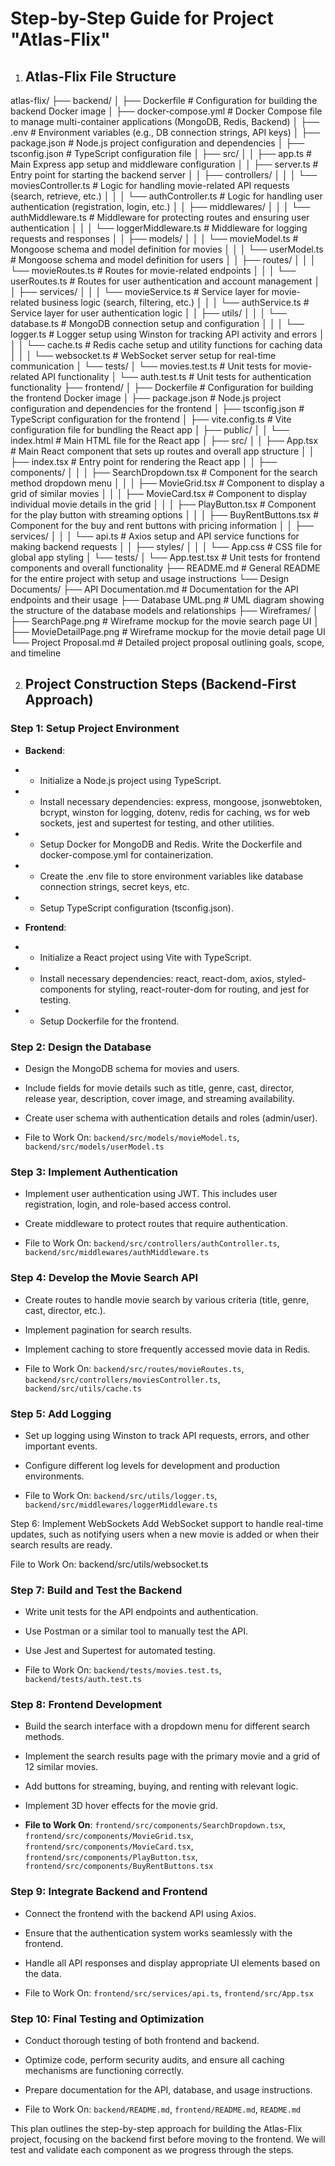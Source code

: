 # **Step-by-Step Guide for Project "Atlas-Flix"**

1. ## **Atlas-Flix File Structure**

atlas-flix/
├── backend/
│   ├── Dockerfile                   # Configuration for building the backend Docker image
│   ├── docker-compose.yml           # Docker Compose file to manage multi-container applications (MongoDB, Redis, Backend)
│   ├── .env                         # Environment variables (e.g., DB connection strings, API keys)
│   ├── package.json                 # Node.js project configuration and dependencies
│   ├── tsconfig.json                # TypeScript configuration file
│   ├── src/
│   │   ├── app.ts                   # Main Express app setup and middleware configuration
│   │   ├── server.ts                # Entry point for starting the backend server
│   │   ├── controllers/
│   │   │   └── moviesController.ts  # Logic for handling movie-related API requests (search, retrieve, etc.)
│   │   │   └── authController.ts    # Logic for handling user authentication (registration, login, etc.)
│   │   ├── middlewares/
│   │   │   └── authMiddleware.ts    # Middleware for protecting routes and ensuring user authentication
│   │   │   └── loggerMiddleware.ts  # Middleware for logging requests and responses
│   │   ├── models/
│   │   │   └── movieModel.ts        # Mongoose schema and model definition for movies
│   │   │   └── userModel.ts         # Mongoose schema and model definition for users
│   │   ├── routes/
│   │   │   └── movieRoutes.ts       # Routes for movie-related endpoints
│   │   │   └── userRoutes.ts        # Routes for user authentication and account management
│   │   ├── services/
│   │   │   └── movieService.ts      # Service layer for movie-related business logic (search, filtering, etc.)
│   │   │   └── authService.ts       # Service layer for user authentication logic
│   │   ├── utils/
│   │   │   └── database.ts          # MongoDB connection setup and configuration
│   │   │   └── logger.ts            # Logger setup using Winston for tracking API activity and errors
│   │   │   └── cache.ts             # Redis cache setup and utility functions for caching data
│   │   │   └── websocket.ts         # WebSocket server setup for real-time communication
│   └── tests/
│       └── movies.test.ts           # Unit tests for movie-related API functionality
│       └── auth.test.ts             # Unit tests for authentication functionality
├── frontend/
│   ├── Dockerfile                   # Configuration for building the frontend Docker image
│   ├── package.json                 # Node.js project configuration and dependencies for the frontend
│   ├── tsconfig.json                # TypeScript configuration for the frontend
│   ├── vite.config.ts               # Vite configuration file for bundling the React app
│   ├── public/
│   │   └── index.html               # Main HTML file for the React app
│   ├── src/
│   │   ├── App.tsx                  # Main React component that sets up routes and overall app structure
│   │   ├── index.tsx                # Entry point for rendering the React app
│   │   ├── components/
│   │   │   ├── SearchDropdown.tsx   # Component for the search method dropdown menu
│   │   │   ├── MovieGrid.tsx        # Component to display a grid of similar movies
│   │   │   ├── MovieCard.tsx        # Component to display individual movie details in the grid
│   │   │   ├── PlayButton.tsx       # Component for the play button with streaming options
│   │   │   ├── BuyRentButtons.tsx   # Component for the buy and rent buttons with pricing information
│   │   ├── services/
│   │   │   └── api.ts               # Axios setup and API service functions for making backend requests
│   │   ├── styles/
│   │   │   └── App.css              # CSS file for global app styling
│   └── tests/
│       └── App.test.tsx             # Unit tests for frontend components and overall functionality
├── README.md                        # General README for the entire project with setup and usage instructions
└── Design Documents/
    ├── API Documentation.md         # Documentation for the API endpoints and their usage
    ├── Database UML.png             # UML diagram showing the structure of the database models and relationships
    ├── Wireframes/
    │   ├── SearchPage.png           # Wireframe mockup for the movie search page UI
    │   ├── MovieDetailPage.png      # Wireframe mockup for the movie detail page UI
    └── Project Proposal.md          # Detailed project proposal outlining goals, scope, and timeline


2. ## **Project Construction Steps (Backend-First Approach)**

### **Step 1: Setup Project Environment**

- **Backend**:

- - Initialize a Node.js project using TypeScript.
- - Install necessary dependencies: express, mongoose, jsonwebtoken, bcrypt, winston for logging, dotenv, redis for caching, ws for web sockets, jest and supertest for testing, and other utilities.
- - Setup Docker for MongoDB and Redis. Write the Dockerfile and docker-compose.yml for containerization.
- - Create the .env file to store environment variables like database connection strings, secret keys, etc.
- - Setup TypeScript configuration (tsconfig.json).

- **Frontend**:

- - Initialize a React project using Vite with TypeScript.
- - Install necessary dependencies: react, react-dom, axios, styled-components for styling, react-router-dom for routing, and jest for testing.
- - Setup Dockerfile for the frontend.

### **Step 2: Design the Database**

- Design the MongoDB schema for movies and users.

- Include fields for movie details such as title, genre, cast, director, release year, description, cover image, and streaming availability.

- Create user schema with authentication details and roles (admin/user).

- File to Work On: `backend/src/models/movieModel.ts`, `backend/src/models/userModel.ts`

### **Step 3: Implement Authentication**

- Implement user authentication using JWT. This includes user registration, login, and role-based access control.

- Create middleware to protect routes that require authentication.

- File to Work On: `backend/src/controllers/authController.ts`, `backend/src/middlewares/authMiddleware.ts`

### **Step 4: Develop the Movie Search API**

- Create routes to handle movie search by various criteria (title, genre, cast, director, etc.).

- Implement pagination for search results.

- Implement caching to store frequently accessed movie data in Redis.

- File to Work On: `backend/src/routes/movieRoutes.ts`, `backend/src/controllers/moviesController.ts`, `backend/src/utils/cache.ts`

### **Step 5: Add Logging**
- Set up logging using Winston to track API requests, errors, and other important events.

- Configure different log levels for development and production environments.

- File to Work On: `backend/src/utils/logger.ts`, `backend/src/middlewares/loggerMiddleware.ts`

Step 6: Implement WebSockets
Add WebSocket support to handle real-time updates, such as notifying users when a new movie is added or when their search results are ready.

File to Work On: backend/src/utils/websocket.ts

### **Step 7: Build and Test the Backend**
- Write unit tests for the API endpoints and authentication.

- Use Postman or a similar tool to manually test the API.

- Use Jest and Supertest for automated testing.

- File to Work On: `backend/tests/movies.test.ts`, `backend/tests/auth.test.ts`

### **Step 8: Frontend Development**
- Build the search interface with a dropdown menu for different search methods.

- Implement the search results page with the primary movie and a grid of 12 similar movies.

- Add buttons for streaming, buying, and renting with relevant logic.

- Implement 3D hover effects for the movie grid.

- **File to Work On**: `frontend/src/components/SearchDropdown.tsx`, `frontend/src/components/MovieGrid.tsx`, `frontend/src/components/MovieCard.tsx`, `frontend/src/components/PlayButton.tsx`, `frontend/src/components/BuyRentButtons.tsx`

### **Step 9: Integrate Backend and Frontend**
- Connect the frontend with the backend API using Axios.

- Ensure that the authentication system works seamlessly with the frontend.

- Handle all API responses and display appropriate UI elements based on the data.

- File to Work On: `frontend/src/services/api.ts`, `frontend/src/App.tsx`

### **Step 10: Final Testing and Optimization**

- Conduct thorough testing of both frontend and backend.

- Optimize code, perform security audits, and ensure all caching mechanisms are functioning correctly.

- Prepare documentation for the API, database, and usage instructions.

- File to Work On: `backend/README.md`, `frontend/README.md`, `README.md`

This plan outlines the step-by-step approach for building the Atlas-Flix project, focusing on the backend first before moving to the frontend. We will test and validate each component as we progress through the steps.